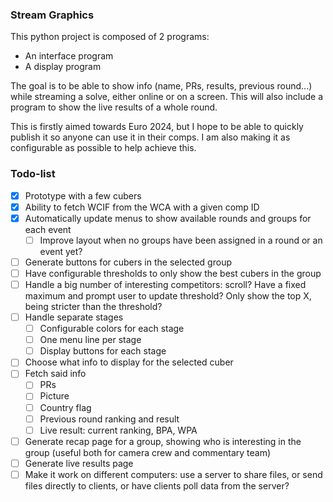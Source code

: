 ### Stream Graphics

This python project is composed of 2 programs:
- An interface program
- A display program

The goal is to be able to show info (name, PRs, results, previous round...) while streaming a solve, either online or on a screen. This will also include a program to show the live results of a whole round.

This is firstly aimed towards Euro 2024, but I hope to be able to quickly publish it so anyone can use it in their comps. I am also making it as configurable as possible to help achieve this.

### Todo-list

- [x] Prototype with a few cubers
- [x] Ability to fetch WCIF from the WCA with a given comp ID
- [x] Automatically update menus to show available rounds and groups for each event
    - [ ] Improve layout when no groups have been assigned in a round or an event yet?
- [ ] Generate buttons for cubers in the selected group
- [ ] Have configurable thresholds to only show the best cubers in the group
- [ ] Handle a big number of interesting competitors: scroll? Have a fixed maximum and prompt user to update threshold? Only show the top X, being stricter than the threshold?
- [ ] Handle separate stages
    - [ ] Configurable colors for each stage
    - [ ] One menu line per stage
    - [ ] Display buttons for each stage
- [ ] Choose what info to display for the selected cuber
- [ ] Fetch said info
    - [ ] PRs
    - [ ] Picture
    - [ ] Country flag
    - [ ] Previous round ranking and result
    - [ ] Live result: current ranking, BPA, WPA
- [ ] Generate recap page for a group, showing who is interesting in the group (useful both for camera crew and commentary team)
- [ ] Generate live results page
- [ ] Make it work on different computers: use a server to share files, or send files directly to clients, or have clients poll data from the server?
